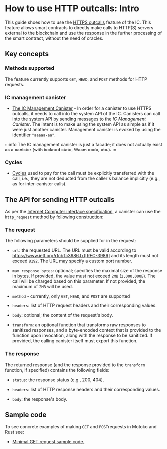 # How to use HTTP outcalls: Intro

This guide shoes how to use the [HTTPS outcalls](../index.md) feature of the IC. This feature allows smart contracts to directly make calls to HTTP(S) servers external to the blockchain and use the response in the further processing of the smart contract, without the need of oracles.

## Key concepts

### Methods supported

The feature currently supports `GET`, `HEAD`, and `POST` methods for HTTP requests.

### IC management canister
* [The IC Management Canister](../../../references/ic-interface-spec#ic-management-canister) - In order for a canister to use HTTPS outcalls, it needs to call into the system API of the IC. Canisters can call into the system API by sending messages to the *IC Management Canister*. The intent is to make using the system API as simple as if it were just another canister. Management canister is evoked by using the identifier `"aaaaa-aa"`.

:::info
The IC management canister is just a facade; it does not actually exist as a canister (with isolated state, Wasm code, etc.). 
:::

### Cycles

* [Cycles](../../gas-cost.md) used to pay for the call must be explicitly transferred with the call, i.e., they are not deducted from the caller's balance implicitly (e.g., as for inter-canister calls).

## The API for sending HTTP outcalls

As per the [Internet Computer interface specification](../../../references/ic-interface-spec), a canister can use the `http_request` method by [following construction](../../../references/ic-interface-spec#ic-http_request):

### The request
The following parameters should be supplied for in the request:

-   `url`: the requested URL. The URL must be valid according to https://www.ietf.org/rfc/rfc3986.txt[RFC-3986] and its length must not exceed `8192`. The URL may specify a custom port number.

-   `max_response_bytes`: optional; specifies the maximal size of the response in bytes. If provided, the value must not exceed `2MB` (`2,000,000B`). The call will be charged based on this parameter. If not provided, the maximum of `2MB` will be used.

-   `method` - currently, only `GET`, `HEAD`, and `POST` are supported

-   `headers`: list of HTTP request headers and their corresponding values.

-   `body`: optional; the content of the request's body.

-   `transform`: an optional function that transforms raw responses to sanitized responses, and a byte-encoded context that is provided to the function upon invocation, along with the response to be sanitized. If provided, the calling canister itself must export this function.

### The response

The returned response (and the response provided to the `transform` function, if specified) contains the following fields:

-   `status`: the response status (e.g., 200, 404).

-   `headers`: list of HTTP response headers and their corresponding values.

-   `body`: the response's body.

## Sample code

To see concrete examples of making `GET` and `POST`requests in Motoko and Rust see:

* [Minimal GET request sample code.](./https-outcalls-get.md)
<!-- * [Minimal POST request sample code](./https-outcalls-post.md) -->